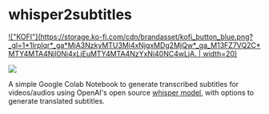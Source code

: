 # whisper2subtitles

[!["KOFI"](https://storage.ko-fi.com/cdn/brandasset/kofi_button_blue.png?_gl=1*1lrplqr*_ga*MjA3NzkyMTU3Mi4xNjgxMDg2MjQw*_ga_M13FZ7VQ2C*MTY4MTA4NjI0Ni4xLjEuMTY4MTA4NzYxNi40NC4wLjA. | width=20)](https://ko-fi.com/ziyueli)

[![](https://colab.research.google.com/assets/colab-badge.svg)](https://colab.research.google.com/github/feynlee/whisper2subtitles/blob/main/Whisper2subtitles.ipynb)

A simple Google Colab Notebook to generate transcribed subtitles for videos/audios using OpenAI's open source [whisper model](https://github.com/openai/whisper), with options to generate translated subtitles.
